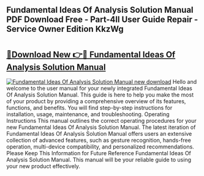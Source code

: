## Fundamental Ideas Of Analysis Solution Manual PDF Download Free - Part-4ll User Guide Repair - Service Owner Edition KkzWg

# <h2><a href="http://bc76273.oget.top/?id=Fundamental+Ideas+Of+Analysis+Solution+Manual">🔗Download New 👉🔴 Fundamental Ideas Of Analysis Solution Manual</a></h2>

[![Fundamental Ideas Of Analysis Solution Manual new download](https://i.imgur.com/5g1atiW.png)](http://bc76273.oget.top/?id=Fundamental+Ideas+Of+Analysis+Solution+Manual)
Hello and welcome to the user manual for your newly integrated Fundamental Ideas Of Analysis Solution Manual. This guide is here to help you make the most of your product by providing a comprehensive overview of its features, functions, and benefits. You will find step-by-step instructions for installation, usage, maintenance, and troubleshooting. Operating Instructions This manual outlines the correct operating procedures for your new Fundamental Ideas Of Analysis Solution Manual. The latest iteration of Fundamental Ideas Of Analysis Solution Manual offers users an extensive collection of advanced features, such as gesture recognition, hands-free operation, multi-device compatibility, and personalized recommendations. Please Keep This Information for Future Reference Fundamental Ideas Of Analysis Solution Manual. This manual will be your reliable guide to using your new product effectively.

